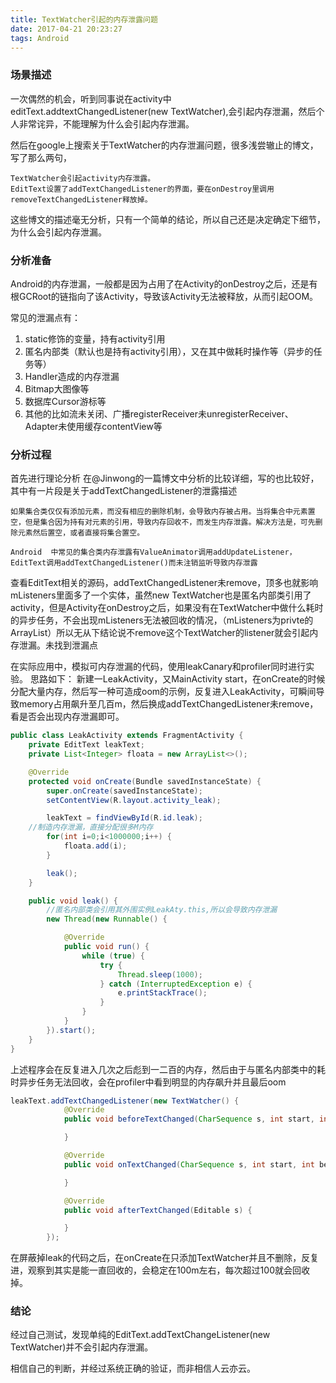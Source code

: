```yaml
---
title: TextWatcher引起的内存泄露问题
date: 2017-04-21 20:23:27
tags: Android
---
```


### 场景描述
一次偶然的机会，听到同事说在activity中editText.addtextChangedListener(new TextWatcher),会引起内存泄漏，然后个人非常诧异，不能理解为什么会引起内存泄漏。

然后在google上搜索关于TextWatcher的内存泄漏问题，很多浅尝辙止的博文，写了那么两句，

    TextWatcher会引起activity内存泄露。
    EditText设置了addTextChangedListener的界面，要在onDestroy里调用removeTextChangedListener释放掉。


这些博文的描述毫无分析，只有一个简单的结论，所以自己还是决定确定下细节，为什么会引起内存泄漏。

<!--more-->

### 分析准备
Android的内存泄漏，一般都是因为占用了在Activity的onDestroy之后，还是有根GCRoot的链指向了该Activity，导致该Activity无法被释放，从而引起OOM。

常见的泄漏点有：
1. static修饰的变量，持有activity引用
2. 匿名内部类（默认也是持有activity引用），又在其中做耗时操作等（异步的任务等）
3. Handler造成的内存泄漏
4. Bitmap大图像等
5. 数据库Cursor游标等
6. 其他的比如流未关闭、广播registerReceiver未unregisterReceiver、Adapter未使用缓存contentView等


### 分析过程
首先进行理论分析
在@Jinwong的一篇博文中分析的比较详细，写的也比较好，其中有一片段是关于addTextChangedListener的泄露描述


    如果集合类仅仅有添加元素，而没有相应的删除机制，会导致内存被占用。当将集合中元素置空，但是集合因为持有对元素的引用，导致内存回收不，而发生内存泄露。解决方法是，可先删除元素然后置空，或者直接将集合置空。

    Android  中常见的集合类内存泄露有ValueAnimator调用addUpdateListener，EditText调用addTextChangedListener()而未注销监听导致内存泄露


查看EditText相关的源码，addTextChangedListener未remove，顶多也就影响mListeners里面多了一个实体，虽然new TextWatcher也是匿名内部类引用了activity，但是Activity在onDestroy之后，如果没有在TextWatcher中做什么耗时的异步任务，不会出现mListeners无法被回收的情况，（mListeners为privte的ArrayList）所以无从下结论说不remove这个TextWatcher的listener就会引起内存泄漏。未找到泄漏点

在实际应用中，模拟可内存泄漏的代码，使用leakCanary和profiler同时进行实验。
思路如下：
新建一LeakActivity，又MainActivity start，在onCreate的时候分配大量内存，然后写一种可造成oom的示例，反复进入LeakActivity，可瞬间导致memory占用飙升至几百m，然后换成addTextChangedListener未remove，看是否会出现内存泄漏即可。

```java
public class LeakActivity extends FragmentActivity {
    private EditText leakText;
    private List<Integer> floata = new ArrayList<>();

    @Override
    protected void onCreate(Bundle savedInstanceState) {
        super.onCreate(savedInstanceState);
        setContentView(R.layout.activity_leak);

        leakText = findViewById(R.id.leak);
	//制造内存泄漏，直接分配很多M内存
        for(int i=0;i<1000000;i++) {
            floata.add(i);
        }

        leak();
    }

    public void leak() {
        //匿名内部类会引用其外围实例LeakAty.this,所以会导致内存泄漏
        new Thread(new Runnable() {

            @Override
            public void run() {
                while (true) {
                    try {
                        Thread.sleep(1000);
                    } catch (InterruptedException e) {
                        e.printStackTrace();
                    }
                }
            }
        }).start();
    }
}
```
上述程序会在反复进入几次之后彪到一二百的内存，然后由于与匿名内部类中的耗时异步任务无法回收，会在profiler中看到明显的内存飙升并且最后oom


```java
leakText.addTextChangedListener(new TextWatcher() {
            @Override
            public void beforeTextChanged(CharSequence s, int start, int count, int after) {

            }

            @Override
            public void onTextChanged(CharSequence s, int start, int before, int count) {

            }

            @Override
            public void afterTextChanged(Editable s) {

            }
        });
```
在屏蔽掉leak的代码之后，在onCreate在只添加TextWatcher并且不删除，反复进，观察到其实是能一直回收的，会稳定在100m左右，每次超过100就会回收掉。

### 结论
经过自己测试，发现单纯的EditText.addTextChangeListener(new TextWatcher)并不会引起内存泄漏。

相信自己的判断，并经过系统正确的验证，而非相信人云亦云。
